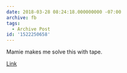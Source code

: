 ```yaml
---
date: 2018-03-28 08:24:18.000000000 -07:00
archive: fb
tags: 
  - Archive Post
id: '1522250658'
---
```


Mamie makes me solve this with tape. 

[Link](https://xkcd.com/1973/)
